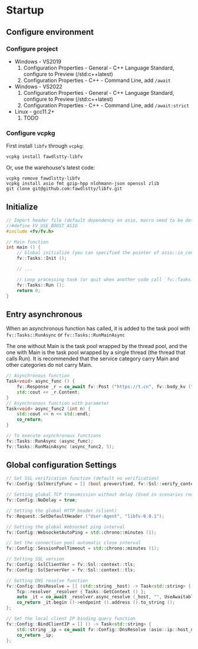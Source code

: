 # Startup

## Configure environment

### Configure project

- Windows - VS2019
	1. Configuration Properties - General - C++ Language Standard, configure to Preview (/std:c++latest)
	2. Configuration Properties - C++ - Command Line, add `/await`
- Windows - VS2022
	1. Configuration Properties - General - C++ Language Standard, configure to Preview (/std:c++latest)
	2. Configuration Properties - C++ - Command Line, add `/await:strict`
- Linux - gcc11.2+
	1. TODO

### Configure vcpkg

First install `libfv` through `vcpkg`:

```
vcpkg install fawdlstty-libfv
```

Or, use the warehouse's latest code:

```
vcpkg remove fawdlstty-libfv
vcpkg install asio fmt gzip-hpp nlohmann-json openssl zlib
git clone git@github.com:fawdlstty/libfv.git
```

## Initialize

```cpp
// Import header file (default dependency on asio, macro need to be defined if use boost::asio)
//#define FV_USE_BOOST_ASIO
#include <fv/fv.h>

// Main function
int main () {
	// Global initialize (you can specified the pointer of asio::io_context)
	fv::Tasks::Init ();

	// ...

	// Loop processing task (or quit when another code call `fv::Tasks::Stop ()`)
	fv::Tasks::Run ();
	return 0;
}
```

## Entry asynchronous

When an asynchronous function has called, it is added to the task pool with `fv::Tasks::RunAsync` or `fv::Tasks::RunMainAsync`

The one without Main is the task pool wrapped by the thread pool, and the one with Main is the task pool wrapped by a single thread (the thread that calls Run).  It is recommended that the service category carry Main and other categories do not carry Main.

```cpp
// Asynchronous function
Task<void> async_func () {
	fv::Response _r = co_await fv::Post ("https://t.cn", fv::body_kv ("a", "aaa"));
	std::cout << _r.Content;
}
// Asynchronous function with parameter
Task<void> async_func2 (int n) {
	std::cout << n << std::endl;
	co_return;
}

// To execute asynchronous functions
fv::Tasks::RunAsync (async_func);
fv::Tasks::RunMainAsync (async_func2, 5);
```

## Global configuration Settings

```cpp
// Set SSL verification function (default no verification)
fv::Config::SslVerifyFunc = [] (bool preverified, fv::Ssl::verify_context &ctx) { return true; };

// Setting global TCP transmission without delay (Used in scenarios requiring high real-time performance)
fv::Config::NoDelay = true;

// Setting the global HTTP header (client)
fv::Request::SetDefaultHeader ("User-Agent", "libfv-0.0.1");

// Setting the global Websocket ping interval
fv::Config::WebsocketAutoPing = std::chrono::minutes (1);

// Set the connection pool automatic close interval
fv::Config::SessionPoolTimeout = std::chrono::minutes (1);

// Setting SSL version
fv::Config::SslClientVer = fv::Ssl::context::tls;
fv::Config::SslServerVer = fv::Ssl::context::tls;

// Setting DNS resolve function
fv::Config::DnsResolve = [] (std::string _host) -> Task<std::string> {
	Tcp::resolver _resolver { Tasks::GetContext () };
	auto _it = co_await _resolver.async_resolve (_host, "", UseAwaitable);
	co_return _it.begin ()->endpoint ().address ().to_string ();
};

// Set the local client IP binding query function
fv::Config::BindClientIP = [] () -> Task<std::string> {
	std::string _ip = co_await fv::Config::DnsResolve (asio::ip::host_name ());
	co_return _ip;
};
```
